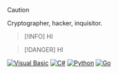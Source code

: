 > [!CAUTION]  
> Cryptographer, hacker, inquisitor.

> [!INFO]
> HI

> [!DANGER]
> HI

<p>
  <a href="https://github.com/ekittenmagnet"><img src="https://img.shields.io/badge/Visual%20Basic-945D32?style=for-the-badge&logo=visualstudio&logoColor=white" alt="Visual Basic"></a>
  <a href="https://github.com/ekittenmagnet"><img src="https://img.shields.io/badge/C%23-239120?style=for-the-badge&logo=csharp&logoColor=white" alt="C#"></a>
  <a href="https://github.com/ekittenmagnet"><img src="https://img.shields.io/badge/Python-3776AB?style=for-the-badge&logo=python&logoColor=white" alt="Python"></a>
  <a href="https://github.com/ekittenmagnet"><img src="https://img.shields.io/badge/Go-00ADD8?style=for-the-badge&logo=go&logoColor=white" alt="Go"></a>
</p>